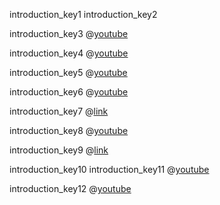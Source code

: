 introduction_key1
introduction_key2


introduction_key3
@[youtube](Nu-18s6EeM8)

introduction_key4
@[youtube](kBXQZMmiA4s)

introduction_key5
@[youtube](s7wmiS2mSXY)

introduction_key6
@[youtube](7YcW25PHnAA)

introduction_key7
@[link](https://guide.freecodecamp.org/rest-api/)

introduction_key8
@[youtube](7mj-p1Os6QA)

introduction_key9
@[link](https://guide.freecodecamp.org/javascript/standard-objects/json/json-syntax/)

introduction_key10
introduction_key11
@[youtube](5o8CwafCxnU)

introduction_key12
@[youtube](AYdF7b3nMto)